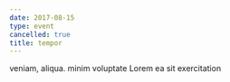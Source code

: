 ```yaml
---
date: 2017-08-15
type: event
cancelled: true
title: tempor
---
```

veniam, aliqua. minim voluptate Lorem ea sit exercitation